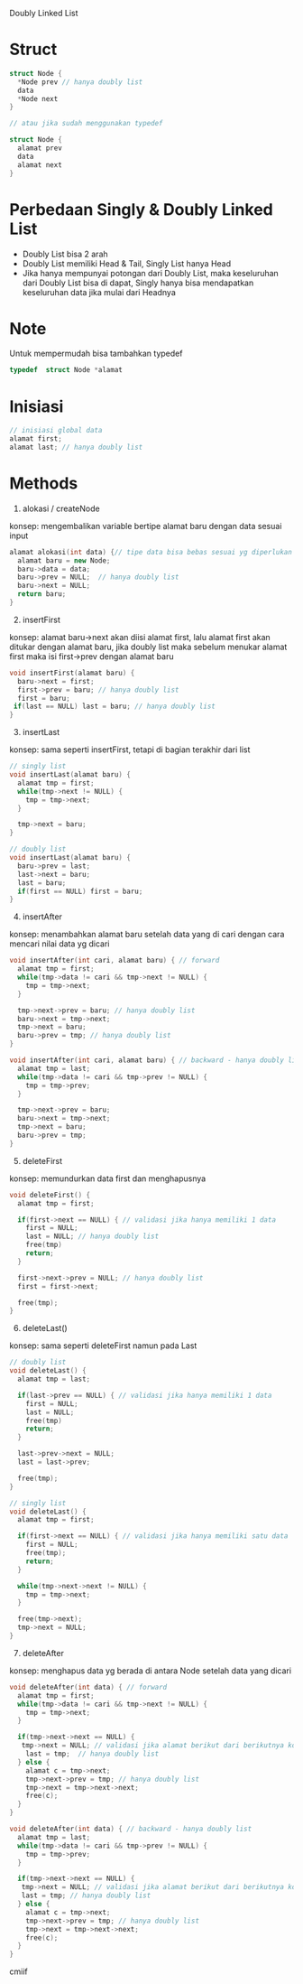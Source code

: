 Doubly Linked List

# Struct
```c++
struct Node {
  *Node prev // hanya doubly list
  data
  *Node next
}

// atau jika sudah menggunakan typedef

struct Node {
  alamat prev
  data
  alamat next
}
```

# Perbedaan Singly & Doubly Linked List
- Doubly List bisa 2 arah
- Doubly List memiliki Head & Tail, Singly List hanya Head
- Jika hanya mempunyai potongan dari Doubly List, maka keseluruhan dari Doubly List bisa di dapat, Singly hanya bisa mendapatkan keseluruhan data jika mulai dari Headnya

# Note
Untuk mempermudah bisa tambahkan typedef
```c++
typedef  struct Node *alamat
```

# Inisiasi
```c++
// inisiasi global data
alamat first;
alamat last; // hanya doubly list
```

# Methods
 1. alokasi / createNode

konsep: mengembalikan variable bertipe alamat baru dengan data sesuai input

```c++
alamat alokasi(int data) {// tipe data bisa bebas sesuai yg diperlukan
  alamat baru = new Node;
  baru->data = data;
  baru->prev = NULL;  // hanya doubly list
  baru->next = NULL;
  return baru;
}
```

2. insertFirst

konsep: alamat baru->next akan diisi alamat first, lalu alamat first akan ditukar dengan alamat baru, jika doubly list maka sebelum menukar alamat first maka isi first->prev dengan alamat baru

```c++
void insertFirst(alamat baru) {
  baru->next = first;
  first->prev = baru; // hanya doubly list
  first = baru;
 if(last == NULL) last = baru; // hanya doubly list
}
```

3. insertLast

konsep: sama seperti insertFirst, tetapi di bagian terakhir dari list

```c++
// singly list
void insertLast(alamat baru) {
  alamat tmp = first;
  while(tmp->next != NULL) {
    tmp = tmp->next;
  }

  tmp->next = baru;
}

// doubly list
void insertLast(alamat baru) {
  baru->prev = last;
  last->next = baru;
  last = baru;
  if(first == NULL) first = baru;
}
```

4. insertAfter

konsep: menambahkan alamat baru setelah data yang di cari dengan cara mencari nilai data yg dicari

```c++
void insertAfter(int cari, alamat baru) { // forward
  alamat tmp = first;
  while(tmp->data != cari && tmp->next != NULL) {
    tmp = tmp->next;
  }

  tmp->next->prev = baru; // hanya doubly list
  baru->next = tmp->next;
  tmp->next = baru;
  baru->prev = tmp; // hanya doubly list
}

void insertAfter(int cari, alamat baru) { // backward - hanya doubly list 
  alamat tmp = last;
  while(tmp->data != cari && tmp->prev != NULL) {
    tmp = tmp->prev;
  }

  tmp->next->prev = baru;
  baru->next = tmp->next;
  tmp->next = baru;
  baru->prev = tmp;
}
```

5. deleteFirst

konsep: memundurkan data first dan menghapusnya

```c++
void deleteFirst() {
  alamat tmp = first;

  if(first->next == NULL) { // validasi jika hanya memiliki 1 data
    first = NULL;
    last = NULL; // hanya doubly list 
    free(tmp)
    return;
  }

  first->next->prev = NULL; // hanya doubly list
  first = first->next;

  free(tmp);
}
```

6. deleteLast()

konsep: sama seperti deleteFirst namun pada Last

```c++
// doubly list
void deleteLast() {
  alamat tmp = last;

  if(last->prev == NULL) { // validasi jika hanya memiliki 1 data
    first = NULL;
    last = NULL; 
    free(tmp)
    return;
  }

  last->prev->next = NULL;
  last = last->prev;

  free(tmp);
}

// singly list
void deleteLast() {
  alamat tmp = first;

  if(first->next == NULL) { // validasi jika hanya memiliki satu data
    first = NULL;
    free(tmp);
    return;
  }

  while(tmp->next->next != NULL) {
    tmp = tmp->next;
  }

  free(tmp->next);
  tmp->next = NULL;
}
```

7. deleteAfter

konsep: menghapus data yg berada di antara Node setelah data yang dicari

```c++
void deleteAfter(int data) { // forward
  alamat tmp = first;
  while(tmp->data != cari && tmp->next != NULL) {
    tmp = tmp->next;
  }

  if(tmp->next->next == NULL) {
   tmp->next = NULL; // validasi jika alamat berikut dari berikutnya kosong
    last = tmp;  // hanya doubly list 
  } else {
    alamat c = tmp->next;
    tmp->next->prev = tmp; // hanya doubly list
    tmp->next = tmp->next->next;
    free(c);
  }
}

void deleteAfter(int data) { // backward - hanya doubly list
  alamat tmp = last;
  while(tmp->data != cari && tmp->prev != NULL) {
    tmp = tmp->prev;
  }

  if(tmp->next->next == NULL) {
   tmp->next = NULL; // validasi jika alamat berikut dari berikutnya kosong
   last = tmp; // hanya doubly list
  } else {
    alamat c = tmp->next;
    tmp->next->prev = tmp; // hanya doubly list
    tmp->next = tmp->next->next;
    free(c);
  }
}
```

cmiif

